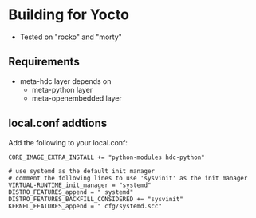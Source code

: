 Building for Yocto
==================

  * Tested on "rocko" and "morty"

Requirements
------------
  * meta-hdc layer depends on
    * meta-python layer
    * meta-openembedded layer

local.conf addtions
-------------------
Add the following to your local.conf:

```
CORE_IMAGE_EXTRA_INSTALL += "python-modules hdc-python"

# use systemd as the default init manager
# comment the following lines to use 'sysvinit' as the init manager
VIRTUAL-RUNTIME_init_manager = "systemd"
DISTRO_FEATURES_append = " systemd"
DISTRO_FEATURES_BACKFILL_CONSIDERED += "sysvinit"
KERNEL_FEATURES_append = " cfg/systemd.scc"
```
